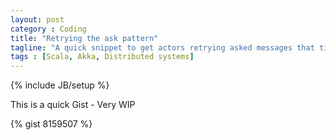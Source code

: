 ```yaml
---
layout: post
category : Coding
title: "Retrying the ask pattern"
tagline: "A quick snippet to get actors retrying asked messages that timed out"
tags : [Scala, Akka, Distributed systems]
---
```

{% include JB/setup %}

This is a quick Gist - Very WIP

[//]: <> (@@@@@@@@@@@)

{% gist 8159507 %}

